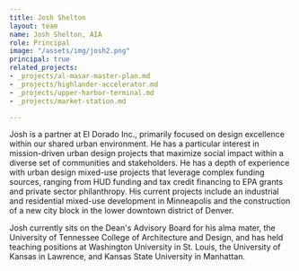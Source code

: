 ```yaml
---
title: Josh Shelton
layout: team
name: Josh Shelton, AIA
role: Principal
image: "/assets/img/josh2.png"
principal: true
related_projects:
- _projects/al-masar-master-plan.md
- _projects/highlander-accelerator.md
- _projects/upper-harbor-terminal.md
- _projects/market-station.md

---
```

Josh is a partner at El Dorado Inc., primarily focused on design excellence within our shared urban environment. He has a particular interest in mission-driven urban design projects that maximize social impact within a diverse set of communities and stakeholders. He has a depth of experience with urban design mixed-use projects that leverage complex funding sources, ranging from HUD funding and tax credit financing to EPA grants and private sector philanthropy. His current projects include an industrial and residential mixed-use development in Minneapolis and the construction of a new city block in the lower downtown district of Denver.

Josh currently sits on the Dean's Advisory Board for his alma mater, the University of Tennessee College of Architecture and Design, and has held teaching positions at Washington University in St. Louis, the University of Kansas in Lawrence, and Kansas State University in Manhattan. 